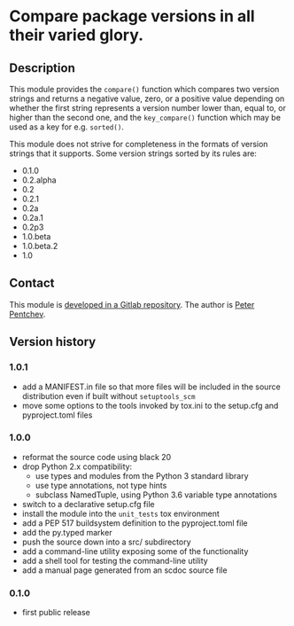 # Compare package versions in all their varied glory.

## Description

This module provides the `compare()` function which compares two
version strings and returns a negative value, zero, or a positive
value depending on whether the first string represents a version
number lower than, equal to, or higher than the second one, and
the `key_compare()` function which may be used as a key for e.g.
`sorted()`.

This module does not strive for completeness in the formats of
version strings that it supports. Some version strings sorted by
its rules are:

- 0.1.0
- 0.2.alpha
- 0.2
- 0.2.1
- 0.2a
- 0.2a.1
- 0.2p3
- 1.0.beta
- 1.0.beta.2
- 1.0

## Contact

This module is [developed in a Gitlab repository][gitlab].
The author is [Peter Pentchev][roam].

## Version history

### 1.0.1

- add a MANIFEST.in file so that more files will be included in
  the source distribution even if built without `setuptools_scm`
- move some options to the tools invoked by tox.ini to the setup.cfg
  and pyproject.toml files

### 1.0.0

- reformat the source code using black 20
- drop Python 2.x compatibility:
  - use types and modules from the Python 3 standard library
  - use type annotations, not type hints
  - subclass NamedTuple, using Python 3.6 variable type annotations
- switch to a declarative setup.cfg file
- install the module into the `unit_tests` tox environment
- add a PEP 517 buildsystem definition to the pyproject.toml file
- add the py.typed marker
- push the source down into a src/ subdirectory
- add a command-line utility exposing some of the functionality
- add a shell tool for testing the command-line utility
- add a manual page generated from an scdoc source file

### 0.1.0

- first public release

[gitlab]: https://gitlab.com/ppentchev/python-trivver
[git]: https://gitlab.com/ppentchev/python-trivver.git
[roam]: mailto:roam@ringlet.net
